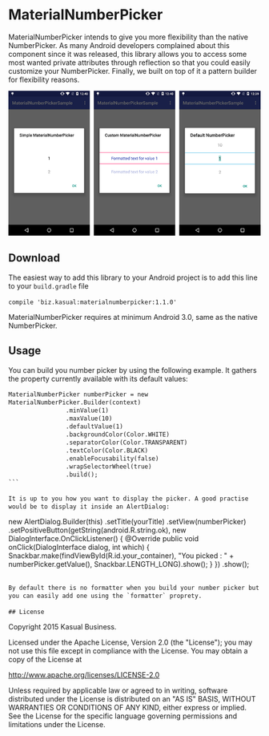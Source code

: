 # MaterialNumberPicker
MaterialNumberPicker intends to give you more flexibility than the native NumberPicker. As many Android developers complained about this component since it was released, this library allows you to access some most wanted private attributes through reflection so that you could easily customize your NumberPicker. Finally, we built on top of it a pattern builder for flexibility reasons.

![alt tag](images/picker_presentation.png)

## Download

The easiest way to add this library to your Android project is to add this line to your `build.gradle` file

``
compile 'biz.kasual:materialnumberpicker:1.1.0'
``

MaterialNumberPicker requires at minimum Android 3.0, same as the native NumberPicker.

## Usage

You can build you number picker by using the following example. It gathers the property currently available with its default values:

````
MaterialNumberPicker numberPicker = new MaterialNumberPicker.Builder(context)
                .minValue(1)
                .maxValue(10)
                .defaultValue(1)
                .backgroundColor(Color.WHITE)
                .separatorColor(Color.TRANSPARENT)
                .textColor(Color.BLACK)
                .enableFocusability(false)
                .wrapSelectorWheel(true)
                .build();
```

It is up to you how you want to display the picker. A good practise would be to display it inside an AlertDialog:

````
new AlertDialog.Builder(this)
                .setTitle(yourTitle)
                .setView(numberPicker)
                .setPositiveButton(getString(android.R.string.ok), new DialogInterface.OnClickListener() {
                    @Override
                    public void onClick(DialogInterface dialog, int which) {
                        Snackbar.make(findViewById(R.id.your_container), "You picked : " + numberPicker.getValue(), Snackbar.LENGTH_LONG).show();
                    }
                })
                .show();
```

By default there is no formatter when you build your number picker but you can easily add one using the `formatter` proprety.

## License

```
Copyright 2015 Kasual Business.

Licensed under the Apache License, Version 2.0 (the "License");
you may not use this file except in compliance with the License.
You may obtain a copy of the License at

   http://www.apache.org/licenses/LICENSE-2.0

Unless required by applicable law or agreed to in writing, software
distributed under the License is distributed on an "AS IS" BASIS,
WITHOUT WARRANTIES OR CONDITIONS OF ANY KIND, either express or implied.
See the License for the specific language governing permissions and
limitations under the License.
```
